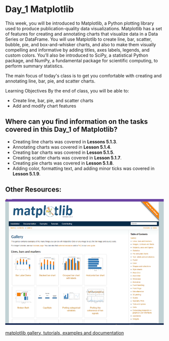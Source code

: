 # Day_1 Matplotlib
This week, you will be introduced to Matplotlib, a Python plotting library used to produce publication-quality data visualizations. Matplotlib has a set of features for creating and annotating charts that visualize data in a Data Series or DataFrame. You will use Matplotlib to create line, bar, scatter, bubble, pie, and box-and-whisker charts, and also to make them visually compelling and informative by adding titles, axes labels, legends, and custom colors. You’ll also be introduced to SciPy, a statistical Python package, and NumPy, a fundamental package for scientific computing, to perform summary statistics.

The main focus of today's class is to get you comfortable with creating and annotating line, bar, pie, and scatter charts.

Learning Objectives
By the end of class, you will be able to:

* Create line, bar, pie, and scatter charts
* Add and modify chart features

## Where can you find information on the tasks covered in this Day_1 of Matplotlib?
  * Creating line charts was covered in **Lessons 5.1.3**.
  * Annotating charts was covered in **Lesson 5.1.4**.
  * Creating bar charts was covered in **Lesson 5.1.5**.
  * Creating scatter charts was covered in **Lesson 5.1.7**.
  * Creating pie charts was covered in **Lesson 5.1.8**.
  * Adding color, formatting text, and adding minor ticks was covered in **Lesson 5.1.9**.

## Other Resources:

<img src="./../Images/matplotlib_gallery_docs.png" alt="maplotlib gallery and docs" height="400"/>

[matplotlib gallery, tutorials, examples and documentation](https://matplotlib.org/stable/gallery/index.html)
